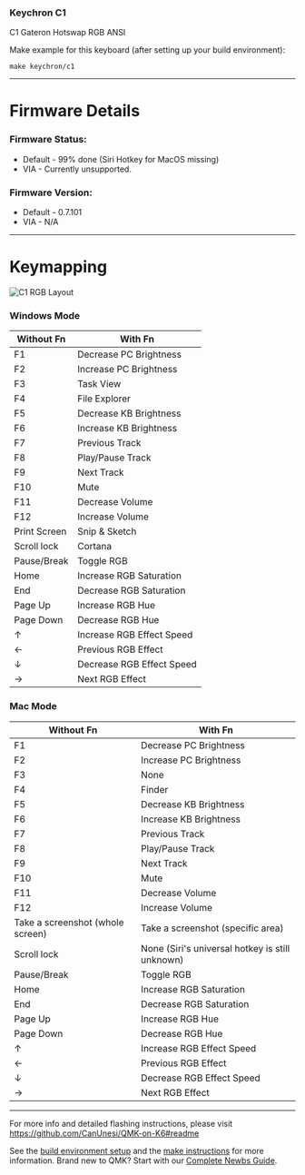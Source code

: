 ### Keychron C1

C1 Gateron Hotswap RGB ANSI

Make example for this keyboard (after setting up your build environment):

    make keychron/c1

* * *
# Firmware Details

### Firmware Status:
* Default - 99% done (Siri Hotkey for MacOS missing)
* VIA - Currently unsupported.

### Firmware Version:
* Default - 0.7.101
* VIA - N/A
* * *
# Keymapping

![C1 RGB Layout](https://i.imgur.com/n3JW5Mi.png)

### Windows Mode
Without Fn | With Fn
---------- | -------
F1 | Decrease PC Brightness
F2 | Increase PC Brightness
F3 | Task View
F4 | File Explorer
F5 | Decrease KB Brightness
F6 | Increase KB Brightness
F7 | Previous Track
F8 | Play/Pause Track
F9 | Next Track
F10 | Mute
F11 | Decrease Volume
F12 | Increase Volume
Print Screen | Snip & Sketch
Scroll lock | Cortana
Pause/Break | Toggle RGB
Home | Increase RGB Saturation
End | Decrease RGB Saturation
Page Up | Increase RGB Hue
Page Down | Decrease RGB Hue
↑ | Increase RGB Effect Speed
← | Previous RGB Effect
↓ | Decrease RGB Effect Speed
→ | Next RGB Effect

### Mac Mode
Without Fn | With Fn
---------- | -------
F1 | Decrease PC Brightness
F2 | Increase PC Brightness
F3 | None
F4 | Finder
F5 | Decrease KB Brightness
F6 | Increase KB Brightness
F7 | Previous Track
F8 | Play/Pause Track
F9 | Next Track
F10 | Mute
F11 | Decrease Volume
F12 | Increase Volume
Take a screenshot (whole screen) | Take a screenshot (specific area)
Scroll lock | None (Siri's universal hotkey is still unknown)
Pause/Break | Toggle RGB
Home | Increase RGB Saturation
End | Decrease RGB Saturation
Page Up | Increase RGB Hue
Page Down | Decrease RGB Hue
↑ | Increase RGB Effect Speed
← | Previous RGB Effect
↓ | Decrease RGB Effect Speed
→ | Next RGB Effect
* * *
For more info and detailed flashing instructions, please visit https://github.com/CanUnesi/QMK-on-K6#readme

See the [build environment setup](https://docs.qmk.fm/#/getting_started_build_tools) and the [make instructions](https://docs.qmk.fm/#/getting_started_make_guide) for more information. Brand new to QMK? Start with our [Complete Newbs Guide](https://docs.qmk.fm/#/newbs).

